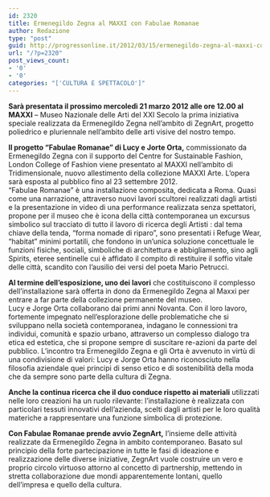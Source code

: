 ```yaml
---
id: 2320
title: Ermenegildo Zegna al MAXXI con Fabulae Romanae
author: Redazione
type: "post"
guid: http://progressonline.it/2012/03/15/ermenegildo-zegna-al-maxxi-con-fabulae-romanae/
url: "/?p=2320"
post_views_count:
- '0'
- '0'
categories: "['CULTURA E SPETTACOLO']"
---
```


**Sarà presentata il prossimo mercoledì 21 marzo 2012 alle ore 12.00 al MAXXI** – Museo Nazionale delle Arti del XXI Secolo la prima iniziativa speciale realizzata da Ermenegildo Zegna nell’ambito di ZegnArt, progetto poliedrico e pluriennale nell’ambito delle arti visive del nostro tempo.

**Il progetto “Fabulae Romanae” di Lucy e Jorte Orta,** commissionato da Ermenegildo Zegna con il supporto del Centre for Sustainable Fashion, London College of Fashion viene presentato al MAXXI nell’ambito di Tridimensionale, nuovo allestimento della collezione MAXXI Arte. L’opera sarà esposta al pubblico fino al 23 settembre 2012.  
“Fabulae Romanae” è una installazione composita, dedicata a Roma. Quasi come una narrazione, attraverso nuovi lavori scultorei realizzati dagli artisti e la presentazione in video di una performance realizzata senza spettatori, propone per il museo che è icona della città contemporanea un excursus simbolico sul tracciato di tutto il lavoro di ricerca degli Artisti : dal tema chiave della tenda, “forma nomade di riparo”, sono presentati i Refuge Wear, “habitat” minimi portatili, che fondono in un’unica soluzione concettuale le funzioni fisiche, sociali, simboliche di architettura e abbigliamento, sino agli Spirits, eteree sentinelle cui è affidato il compito di restituire il soffio vitale delle città, scandito con l’ausilio dei versi del poeta Mario Petrucci.

**Al termine dell’esposizione, uno dei lavori** che costituiscono il complesso dell’installazione sarà offerta in dono da Ermenegildo Zegna al Maxxi per entrare a far parte della collezione permanente del museo.  
Lucy e Jorge Orta collaborano dai primi anni Novanta. Con il loro lavoro, fortemente impegnato nell’esplorazione delle problematiche che si sviluppano nella società contemporanea, indagano le connessioni tra individui, comunità e spazio urbano, attraverso un complesso dialogo tra etica ed estetica, che si propone sempre di suscitare re-azioni da parte del pubblico. L’incontro tra Ermenegildo Zegna e gli Orta è avvenuto in virtù di una condivisione di valori: Lucy e Jorge Orta hanno riconosciuto nella filosofia aziendale quei principi di senso etico e di sostenibilità della moda che da sempre sono parte della cultura di Zegna.

**Anche la continua ricerca che il duo conduce rispetto ai materiali** utilizzati nelle loro creazioni ha un ruolo rilevante: l’installazione è realizzata con particolari tessuti innovativi dell’azienda, scelti dagli artisti per le loro qualità materiche a rappresentare una funzione simbolica di protezione.

**Con Fabulae Romanae prende avvio ZegnArt,** l’insieme delle attività realizzate da Ermenegildo Zegna in ambito contemporaneo. Basato sul principio della forte partecipazione in tutte le fasi di ideazione e realizzazione delle diverse iniziative, ZegnArt vuole costruire un vero e proprio circolo virtuoso attorno al concetto di partnership, mettendo in stretta collaborazione due mondi apparentemente lontani, quello dell’impresa e quello della cultura.